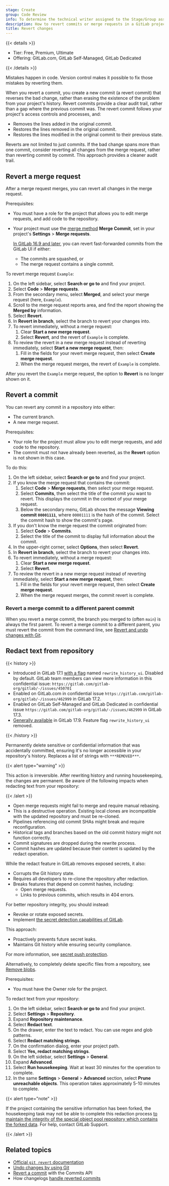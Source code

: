 ```yaml
---
stage: Create
group: Code Review
info: To determine the technical writer assigned to the Stage/Group associated with this page, see https://handbook.gitlab.com/handbook/product/ux/technical-writing/#assignments
description: How to revert commits or merge requests in a GitLab project.
title: Revert changes
---
```


{{< details >}}

- Tier: Free, Premium, Ultimate
- Offering: GitLab.com, GitLab Self-Managed, GitLab Dedicated

{{< /details >}}

Mistakes happen in code. Version control makes it possible to fix those mistakes by reverting them.

When you revert a commit, you create a new commit (a revert commit) that reverses the
bad change, rather than erasing the existence of the problem from your project's history. Revert commits
provide a clear audit trail, rather than a gap where the previous commit was. The revert commit
follows your project's access controls and processes, and:

- Removes the lines added in the original commit.
- Restores the lines removed in the original commit.
- Restores the lines modified in the original commit to their previous state.

Reverts are not limited to just commits. If the bad change spans more than one commit, consider
reverting all changes from the merge request, rather than reverting commit by commit. This approach
provides a cleaner audit trail.

## Revert a merge request

After a merge request merges, you can revert all changes in the merge request.

Prerequisites:

- You must have a role for the project that allows you to edit merge requests, and add
  code to the repository.
- Your project must use the [merge method](methods/_index.md#fast-forward-merge) **Merge Commit**,
  set in your project's **Settings** > **Merge requests**.

  [In GitLab 16.9 and later](https://gitlab.com/gitlab-org/gitlab/-/issues/22236), you can revert
  fast-forwarded commits from the GitLab UI if either:

  - The commits are squashed, or
  - The merge request contains a single commit.

To revert merge request `Example`:

1. On the left sidebar, select **Search or go to** and find your project.
1. Select **Code** > **Merge requests**.
1. From the secondary menu, select **Merged**, and select your merge request (here, `Example`).
1. Scroll to the merge request reports area, and find the report showing the
   **Merged by** information.
1. Select **Revert**.
1. In **Revert in branch**, select the branch to revert your changes into.
1. To revert immediately, without a merge request:
   1. Clear **Start a new merge request**.
   1. Select **Revert**, and the revert of `Example` is complete.
1. To review the revert in a new merge request instead of reverting immediately,
   select **Start a new merge request**, then:
   1. Fill in the fields for your revert merge request, then select **Create merge request**.
   1. When the merge request merges, the revert of `Example` is complete.

After you revert the `Example` merge request, the option to **Revert** is no longer shown on it.

## Revert a commit

You can revert any commit in a repository into either:

- The current branch.
- A new merge request.

Prerequisites:

- Your role for the project must allow you to edit merge requests, and add
  code to the repository.
- The commit must not have already been reverted, as the **Revert** option is not
  shown in this case.

To do this:

1. On the left sidebar, select **Search or go to** and find your project.
1. If you know the merge request that contains the commit:
   1. Select **Code** > **Merge requests**, then select your merge request.
   1. Select **Commits**, then select the title of the commit you want to revert.
      This displays the commit in the context of your merge request.
   1. Below the secondary menu, GitLab shows the message **Viewing commit `00001111`**,
      where `00001111` is the hash of the commit. Select the commit hash to show
      the commit's page.
1. If you don't know the merge request the commit originated from:
   1. Select **Code** > **Commits**.
   1. Select the title of the commit to display full information about the commit.
1. In the upper-right corner, select **Options**, then select **Revert**.
1. In **Revert in branch**, select the branch to revert your changes into.
1. To revert immediately, without a merge request:
   1. Clear **Start a new merge request**.
   1. Select **Revert**.
1. To review the revert in a new merge request instead of reverting immediately,
   select **Start a new merge request**, then:
   1. Fill in the fields for your revert merge request, then select **Create merge request**.
   1. When the merge request merges, the commit revert is complete.

### Revert a merge commit to a different parent commit

When you revert a merge commit, the branch you merged to (often `main`) is always the
first parent. To revert a merge commit to a different parent, you must revert the commit from
the command line, see [Revert and undo changes with Git](../../../topics/git/undo.md#revert-a-merge-commit-to-a-different-parent).

## Redact text from repository

{{< history >}}

- Introduced in GitLab 17.1 [with a flag](../../../administration/feature_flags/_index.md) named `rewrite_history_ui`. Disabled by default. GitLab team members can view more information in this confidential issue: `https://gitlab.com/gitlab-org/gitlab/-/issues/450701`
- Enabled on GitLab.com in confidential issue `https://gitlab.com/gitlab-org/gitlab/-/issues/462999` in GitLab 17.2.
- Enabled on GitLab Self-Managed and GitLab Dedicated in confidential issue `https://gitlab.com/gitlab-org/gitlab/-/issues/462999` in GitLab 17.3.
- [Generally available](https://gitlab.com/gitlab-org/gitlab/-/issues/472018) in GitLab 17.9. Feature flag `rewrite_history_ui` removed.

{{< /history >}}

Permanently delete sensitive or confidential information that was accidentally committed, ensuring
it's no longer accessible in your repository's history.
Replaces a list of strings with `***REMOVED***`.

{{< alert type="warning" >}}

This action is irreversible.
After rewriting history and running housekeeping, the changes are permanent.
Be aware of the following impacts when redacting text from your repository:

{{< /alert >}}

- Open merge requests might fail to merge and require manual rebasing.
- This is a destructive operation. Existing local clones are incompatible with the updated repository and must be re-cloned.
- Pipelines referencing old commit SHAs might break and require reconfiguration.
- Historical tags and branches based on the old commit history might not function correctly.
- Commit signatures are dropped during the rewrite process.
- Commit hashes are updated because their content is updated by the redact operation.

While the redact feature in GitLab removes exposed secrets, it also:

- Corrupts the Git history state.
- Requires all developers to re-clone the repository after redaction.
- Breaks features that depend on commit hashes, including:
  - Open merge requests.
  - Links to previous commits, which results in 404 errors.

For better repository integrity, you should instead:

- Revoke or rotate exposed secrets.
- Implement [the secret detection capabilities of GitLab](../../application_security/secret_detection/_index.md).

This approach:

- Proactively prevents future secret leaks.
- Maintains Git history while ensuring security compliance.

For more information, see [secret push protection](../../application_security/secret_detection/secret_push_protection/_index.md).

Alternatively, to completely delete specific files from a repository, see
[Remove blobs](../repository/repository_size.md#remove-blobs).

Prerequisites:

- You must have the Owner role for the project.

To redact text from your repository:

1. On the left sidebar, select **Search or go to** and find your project.
1. Select **Settings** > **Repository**.
1. Expand **Repository maintenance**.
1. Select **Redact text**.
1. On the drawer, enter the text to redact.
   You can use regex and glob patterns.
1. Select **Redact matching strings**.
1. On the confirmation dialog, enter your project path.
1. Select **Yes, redact matching strings**.
1. On the left sidebar, select **Settings** > **General**.
1. Expand **Advanced**.
1. Select **Run housekeeping**. Wait at least 30 minutes for the operation to complete.
1. In the same **Settings** > **General** > **Advanced** section, select **Prune unreachable objects**.
   This operation takes approximately 5-10 minutes to complete.

{{< alert type="note" >}}

If the project containing the sensitive information has been forked, the housekeeping task may not be able to complete this redaction process [to maintain the integrity of the special object pool repository which contains the forked data](../../../administration/housekeeping.md#object-pool-repositories).
For help, contact GitLab Support.

{{< /alert >}}

## Related topics

- [Official `git revert` documentation](https://git-scm.com/docs/git-revert)
- [Undo changes by using Git](../../../topics/git/undo.md)
- [Revert a commit](../../../api/commits.md#revert-a-commit) with the Commits API
- How changelogs [handle reverted commits](../changelogs.md#reverted-commit-handling)
